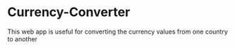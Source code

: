 # Currency-Converter
This web app is useful for converting the  currency values from one country to another 
